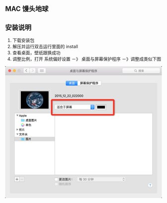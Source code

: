 ## MAC 馒头地球

## 安装说明

1. 下载安装包
2. 解压并运行双击运行里面的 install
3. 查看桌面，壁纸跟换成功
4. 调整比例，打开 系统偏好设置 －》 桌面与屏幕保护程序 －》调整成类似下图

![](demo.png)
